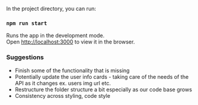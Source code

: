 In the project directory, you can run:

### `npm run start`

Runs the app in the development mode.<br />
Open [http://localhost:3000](http://localhost:3000) to view it in the browser.

### Suggestions
- Finish some of the functionality that is missing
- Potentially update the user info cards - taking care of the needs of the API as it changes ex. users img url etc.
- Restructure the folder structure a bit especially as our code base grows
- Consistency across styling, code style


